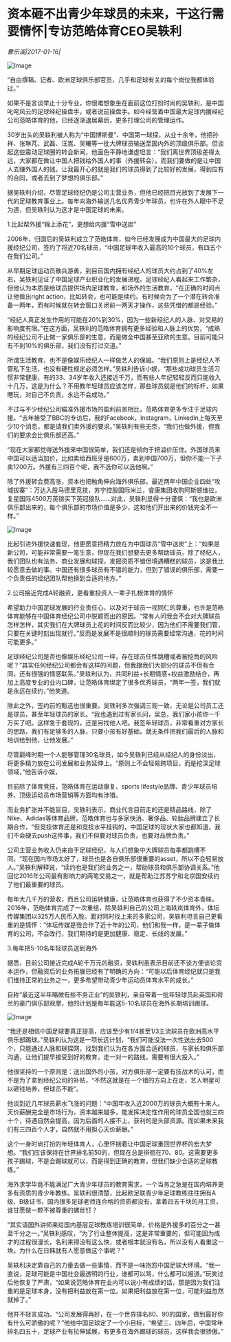 # 资本砸不出青少年球员的未来，干这行需要情怀|专访范皓体育CEO吴轶利

*曹乐溪|2017-01-16|*

![Image](http://p1.pstatp.com/large/37de0000639805c2dda0)

“自由撰稿、记者、欧洲足球俱乐部官员，几乎和足球有关的每个岗位我都体验过。”

如果不是言谈举止十分专业，你很难想象坐在面前这位打扮时尚的吴轶利，是中国叱咤风云的足球经纪操盘手，或者说前操盘手。如今经营着中国最大足球内援经纪公司范皓体育的他，已经逐渐退居幕后，更多打理公司的管理运作。

30岁出头的吴轶利被人称为“中国博斯曼”、中国第一球探，从业十余年，他把孙祥、张琳芃、武磊、汪嵩、吴曦等一批大牌球员输送至国内外的顶级俱乐部。但谈起这些震动足球圈的转会新闻，他面色平静地谦虚坦言：“我们离世界顶级差得太远，大家都在做让中国人把钱给外国人的事（外援转会），而我们要做的是让中国人去赚外国人的钱。让我最开心的就是我们的球员得到了比较好的发展，得到应有的合同，或者去到了梦想的俱乐部。”

据吴轶利介绍，尽管足球经纪仍是公司主营业务，但他已经把目光放到了发展下一代的足球教育事业上。每年向海外输送几名优秀青少年球员，也许在外人眼中不足为道，但吴轶利认为这才是中国足球的未来。

1.比起帮外援“锦上添花”，更想给内援“雪中送炭”

2006年，归国后的吴轶利成立了范皓体育，如今已经发展成为中国最大的足球内援经纪公司，签约了将近70名球员，“中国足球年收入最高的10个球员，有四五个在我们公司。”

从早期足球运动员散兵游勇，到目前国内拥有经纪人的球员大约占到了40%左右，吴轶利见证了中国足球产业职业化的发展进程。足球经纪人看起来工作繁杂，但他认为本质是给球员提供场内足球教育，和场外的生活教育，“在正确的时间点让他做出right action，比如转会，也可能是续约。有时候会为了一个潜在转会准备一两年，而有时候就在转会窗口关闭前一两天才操作，这些凭借的都是经验。”

“经纪人真正发生作用的可能在20%到30%，因为一些新经纪人的人脉、对交易的影响度有限。”在这方面，吴轶利的范皓体育拥有更多经验和人脉上的优势，“成熟的经纪公司不止做一家俱乐部的生意，而是做全中国甚至亚欧的生意。目前可能只有不到10%的俱乐部，我们没有打过交道。”

所谓生活教育，也不是像娱乐经纪人一样做艺人的保姆。“我们原则上是经纪人不管私下生活，也没有硬性规定必须怎样。”吴轶利告诉小娱，“那些成功球员生活习惯非常健康，有的33、34岁年收入还接近千万，而有些人年纪轻轻反而只能收入十几万，这是为什么？不用教年轻球员应该怎样，那些球员就是他们的标杆，如果瞎玩，对自己不负责，永远不会成功。”

不过与不少经纪公司瞄准外援市场的盈利前景相比，范皓体育更多专注于足球内援。“去年接受了BBC的专访后，我的Facebook，Instagram，LinkedIn上每天至少10个消息，都是请我们卖外援的要求。”吴轶利有些无奈，“我们也做外援，但我们的要求会比俱乐部还高。”

“现在大家都觉得送外援来中国很简单，我们还是倾向于把溢价压住。外国球员来中国可以适当加价，比如卖给西班牙是600万，卖到中国700万，但你不能一下子卖1200万。外援有三四百个呢，我不选你可以选他啊。”

除了外援转会费高涨，资本也把触角伸向海外俱乐部。最近两年中国企业四处“攻城拔寨”：万达入股马德里竞技，苏宁控股国际米兰，睿康集团收购阿斯顿维拉，复星国际4500万英镑买下英冠狼队......对此，吴轶利显得十分谨慎：“我也是欧洲俱乐部出来的，每个俱乐部的市场价值是多少，这和他们开出来的价钱完全不一样。”

![Image](http://p1.pstatp.com/large/37de0000639943381f06)

比起引进外援快速套现，他更愿意把精力放在为中国球员“雪中送炭”上：“如果是新公司，可能非常需要一笔生意，但现在我们想要去更多帮助球员。除了经纪人，我们团队也有法务、商业发展和球探，发掘资质不错但境遇糟糕的球员，这是我比较愿意去做的事。中国还有很多球员有不错的能力，但到了错误的俱乐部，需要一个负责任的经纪团队帮他换到合适的地方。”

2.公司接近完成A轮融资，更看重投资人一辈子扎根体育的情怀

希望助力中国足球发展的行业责任心，以及对于球员一视同仁的尊重，也许是范皓体育能够在中国体育经纪公司中脱颖而出的原因。“常有人问我会不会对大牌球员怎样怎样，其实我们在大牌球员上花的时间反而比较少，因为他们不需要我们管，只要在关键时刻出现就行。”反而是发展不是很顺利的球员需要经常沟通，花的时间可能更多。”

足球经纪公司是否也像娱乐经纪公司一样，存在球员任性跳槽或者被挖角的风险呢？“其实任何经纪公司都会有这样的问题，但我跟我们大部分的球员不但有合同，还有很强的情感联系。”吴轶利认为，共同利益+长期情感+权益激励结合，再加上高度专业的业内口碑，让范皓体育绑定了很多优秀球员，“两年一签，我们就是永远在续约，”他笑道。

除此之外，签约前的甄选也很重要。吴轶利多次强调三观一致，无论是公司员工还是球员，甚至年轻球员的家长。“我也遇到过有家长问，吴总，我们家小孩你一千万买了吧。这样急于套现的，还是另找他人吧。我签年轻球员，非常看重对方家长的思路，我们有足够多的人脉，只要小孩有好基础，就无条件把我们最后的人脉和培训给到他，让他发展。”

尽管巅峰时期一个人能够管理30名球员，如今吴轶利已经从经纪人的身份淡出，将更多精力放在公司发展和业务延伸上。“原则上不会轻易跨项目，而是挖深足球领域，”他告诉小娱，

目前除了体育竞技，范皓体育在运动康复、sports lifestyle品牌、青少年球员培养、顶级运动员市场营销等方面均有涉猎。

而业务扩张并不能盲目，吴轶利表示，商业代言目前走的还是精品路线，除了Nike、Adidas等体育品牌，范皓体育也与多家快消、奢侈品、轮胎品牌建立了长期合作，“但竞技体育还是和竞技水平挂钩的，中国足球的现状大家也都知道，我们不会硬去push这件事，我们不但要对球员负责，也要对品牌负责。”

公司主营业务收入仍来自于足球经纪，与人们想象中大牌球员每季都跳槽不同，“现在国内市场太好了，球员也是各自俱乐部很重要的asset，所以不会轻易放人。”吴轶利解释说，“续约也是我们的业务之一，帮助球员和俱乐部协调关系。”他回忆2016年公司最有影响力的两笔交易之一，就是帮助江苏苏宁和北京国安续约了他们最重要的球员。

每年大几千万的营收，而且公司运转健康，让范皓体育也获得了不少资本青睐。2016年，范皓体育完成了一次重组，除吴轶利自己的公司上海轶岚体育外，体坛传媒集团以325万人民币入股。面对同时找上来的多家公司，吴轶利坦言自己更看重的是情怀：“体坛传媒是我合作了近十年的公司，他们和我一样，是一辈子做体育的公司，不会改行，我们期待的是更加健康、稳定、长线的发展。”

3.每年把5-10名年轻球员送到海外

据悉，目前公司接近完成A轮千万元的融资，吴轶利虽表示目前还不谈方便谈论资本运作，但融资后的业务拓展已经有了明确的方向：“可能以后体育经纪就只是我们维持正常的业务之一，更多希望带动青少年运动员体育水平的成长。”

自称“最近这半年略微有些不务正业”的吴轶利，亲自带着一批年轻球员赴英国和荷兰的豪门俱乐部观摩，他的计划是每年能送5-10名球员在海外长期培训踢球。

![Image](http://p1.pstatp.com/large/37de0000639a0cfde67e)

“我还是相信中国足球要真正提高，应该至少有1/4甚至1/3主流球员在欧洲高水平俱乐部踢球。”吴轶利认为这是一项长远计划，“我们可能没法一次性送出去500个，只能通过人脉和球探网，找到我们认为在各方面合适的球员，与家长和俱乐部沟通，让他们提早接受到好的教育，走一对一的路线，需要有很大投入。”

他很坚持的一个原则是：送出国外的小孩，对方俱乐部一定要有技战术的认可，而不是为了拿到经纪公司的补贴，“不然这就是在一个错的方向上在走，艺人明星可以砸钱培养，但球员不能”。

他谈到近几年球员薪水飞涨的问题：“中国年收入近2000万的球员大概有十来人。天价薪酬完全是市场行为，资本越来越多，能发挥决定性作用的球员全国也就三四十个，待遇自然会提高，因为后面的人接不上，获利的是头部资源。而如果未来我们有三四百个人才，自然就不用担心天价薪酬。”

这个一身时尚打扮的年轻体育人，心里怀揣着让中国足球重回世界杯的宏大梦想。“我们应该保持在世界排名前50的，但现在总是徘徊在70、80。这需要更多孩子踢球，不是会踢球就可以，而是得到正确的教育，但我们缺少合适的足球教练。”

海外求学毕竟不能满足广大青少年球员的教育需求，一个当务之急是在国内培养更多有资质的青少年教练。吴轶利很清楚，比起欧足联青少年足球教练往往拥有A级、B级证书，国内很多足球老师连合格的资质都没有，拿着四五千块的月工资，谁甘愿做一颗不被尊重的螺丝钉？

“其实请国外讲师来给国内基层足球教练培训很简单，价格是外援多的百分之一甚至千分之一。”吴轶利感叹，“为了行业整体提高，这是非常重要的，但可能因为成才的过程很漫长，名利来得没有这么快，或者根本就没有名，所以没有人看重这一块。为什么在日韩就有人愿意做这个事呢？”

吴轶利决定靠自己的力量去做一些事情，而不是一味抱怨中国足球大环境。“我一直说，足球可能是中国社会最透明的行业，谁都可以骂，什么都可以报道。”玩笑过后他恢复了严肃，“如果说范皓体育在业内可以说小有成绩的话，那是因为我们注重的是足球本身，没有把利益放在第一位。如果把利益放在第一位，可能利益忽然就掉了。”

他并不轻言成功。“公司发展得再好，在一个世界排名80、90的国家，做到最好你有什么可骄傲的呢？”他给中国足球定了一个小目标，“希望三、四年后，中国常年排名四五十，足球产业有拉伸延展，有更多在海外踢球的球员，这样我会很骄傲。”

